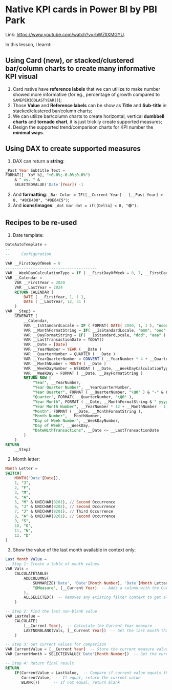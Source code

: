 # Native KPI cards in Power BI by PBI Park

Link: <https://www.youtube.com/watch?v=rbWZllXMGYU>.

In this lesson, I learnt:

## Using Card (new), or stacked/clustered bar/column charts to create many informative KPI visual

1. Card native have **reference labels** that we can utilize to make number showed more informative (for eg., percentage of growth compared to `SAMEPERIODLASTYEAR()`);
2. Those **Value** and **Reference labels** can be show as **Title** and **Sub-title** in stacked/clustered bar/column charts;
3. We can utilize bar/column charts to create horizontal, vertical **dumbbell charts** and **tornado chart**, it is just trickily create supported measures;
4. Design the supported trend/comparison charts for KPI number the **minimal ways**.

## Using DAX to create supported measures

1. DAX can return a **string**:

```sql
_Past Year Subtitle Text = 
FORMAT([_ YoY %], "+0.0%;-0.0%;0.0%")
    & " vs. " &
    SELECTEDVALUE('Date'[Year]) -1
```

2. And **formatting**: `_Bar Color = IF([__Current Year] - [__Past Year] > 0, "#8CB400", "#0E64C5")`;
3. And **icons/images**: `_dot bar dot = if([Delta] < 0, "🟢")`.

## Recipes to be re-used

1. Date template:

```sql
DateAutoTemplate = 
--  
--     Configuration
--  
VAR __FirstDayOfWeek = 0
----------------------------------------
VAR __WeekDayCalculationType = IF ( __FirstDayOfWeek = 0, 7, __FirstDayOfWeek ) + 10
VAR __Calendar = 
    VAR __FirstYear = 2020
    VAR __LastYear = 2024
    RETURN CALENDAR (
        DATE ( __FirstYear, 1, 1 ),
        DATE ( __LastYear, 12, 31 )
    )
VAR __Step3 = 
    GENERATE (
        __Calendar,
        VAR __IsStandardLocale = IF ( FORMAT( DATE( 2000, 1, 1 ), "oooo" ) = "oooo", TRUE, FALSE )
        VAR __MonthFormatString = IF( __IsStandardLocale, "mmm", "ooo" )
        VAR __DayFormatString = IF( __IsStandardLocale, "ddd", "aaa" )
        VAR __LastTransactionDate = TODAY()
        VAR __Date = [Date]
        VAR __YearNumber = YEAR ( __Date )
        VAR __QuarterNumber = QUARTER ( __Date )
        VAR __YearQuarterNumber = CONVERT ( __YearNumber * 4 + __QuarterNumber - 1, INTEGER )
        VAR __MonthNumber = MONTH ( __Date )
        VAR __WeekDayNumber = WEEKDAY ( __Date, __WeekDayCalculationType )
        VAR __WeekDay = FORMAT ( __Date, __DayFormatString )
        RETURN ROW ( 
            "Year", __YearNumber,
            "Year Quarter Number", __YearQuarterNumber,
            "Year Quarter", FORMAT ( __QuarterNumber, "\Q0" ) & "-" & FORMAT ( __YearNumber, "0000" ),
            "Quarter", FORMAT( __QuarterNumber, "\Q0" ),
            "Year Month", FORMAT ( __Date, __MonthFormatString & " yyyy" ),
            "Year Month Number", __YearNumber * 12 + __MonthNumber - 1,
            "Month", FORMAT ( __Date, __MonthFormatString ),
            "Month Number", __MonthNumber,
            "Day of Week Number", __WeekDayNumber,
            "Day of Week", __WeekDay,
            "DateWithTransactions", __Date <= __LastTransactionDate 
        )
    )
RETURN
    __Step3
```

2. Month letter:

```sql
Month Letter = 
SWITCH(
    MONTH('Date'[Date]),
    1, "J",
    2, "F",
    3, "M",
    4, "A",
    5, "M" & UNICHAR(8201), // Second Occurrence
    6, "J" & UNICHAR(8202), // Second Occurrence
    7, "J" & UNICHAR(8201), // Third Occurrence
    8, "A" & UNICHAR(8201), // Second Occurrence
    9, "S",
    10, "O",
    11, "N",
    12, "D"
)
```

3. Show the value of the last month available in context only:

```sql
Last Month Value = 
-- Step 1: Create a table of month values
VAR Vals =
    CALCULATETABLE(
        ADDCOLUMNS(
            SUMMARIZE('Date', 'Date'[Month Number], 'Date'[Month Letter]),  -- Creates a distinct list of months with their numbers and letters
            "@Measure", [__Current Year]  -- Adds a column with the Current Year measure value for each month
        ),
        ALLSELECTED()  -- Removes any existing filter context to get all available months
    )

-- Step 2: Find the last non-blank value
VAR LastValue =
    CALCULATE(
        [__Current Year],  -- Calculate the Current Year measure
        LASTNONBLANK(Vals, [__Current Year])  -- Get the last month that has a non-blank value
    )

-- Step 3: Get current values for comparison
VAR CurrentValue = [__Current Year]  -- Store the current measure value
VAR CurrentMonth = SELECTEDVALUE('Date'[Month Number])  -- Get the currently selected month number

-- Step 4: Return final result
RETURN
    IF(CurrentValue = LastValue,  -- Compare if current value equals the last non-blank value
       CurrentValue,  -- If equal, return the current value
       BLANK())      -- If not equal, return blank
```
